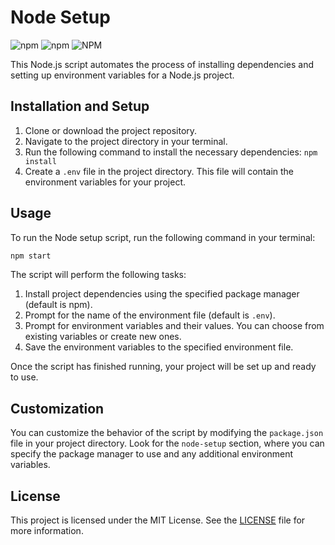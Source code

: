 # Node Setup

![npm](https://img.shields.io/npm/v/%40dertyp7214%2Fnode-setup)
![npm](https://img.shields.io/npm/dw/%40dertyp7214/node-setup)
![NPM](https://img.shields.io/npm/l/%40dertyp7214%2Fnode-setup)

This Node.js script automates the process of installing dependencies and setting up environment variables for a Node.js project.

## Installation and Setup

1. Clone or download the project repository.
2. Navigate to the project directory in your terminal.
3. Run the following command to install the necessary dependencies: `npm install`
4. Create a `.env` file in the project directory. This file will contain the environment variables for your project.

## Usage

To run the Node setup script, run the following command in your terminal:

```bash
npm start
```

The script will perform the following tasks:

1. Install project dependencies using the specified package manager (default is npm).
2. Prompt for the name of the environment file (default is `.env`).
3. Prompt for environment variables and their values. You can choose from existing variables or create new ones.
4. Save the environment variables to the specified environment file.

Once the script has finished running, your project will be set up and ready to use.

## Customization

You can customize the behavior of the script by modifying the `package.json` file in your project directory. Look for the `node-setup` section, where you can specify the package manager to use and any additional environment variables.

## License

This project is licensed under the MIT License. See the [LICENSE](LICENSE) file for more information.
